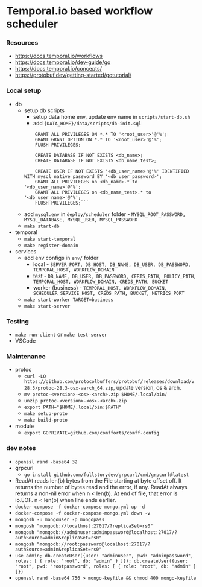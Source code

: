 # Temporal.io based workflow scheduler

### Resources
- https://docs.temporal.io/workflows
- https://docs.temporal.io/dev-guide/go
- https://docs.temporal.io/concepts/
- https://protobuf.dev/getting-started/gotutorial/

### Local setup
- db
    - setup db scripts
        - setup data home env, update env name in `scripts/start-db.sh`
        - add `{DATA_HOME}/data/scripts/db-init.sql`
        ```CREATE USER IF NOT EXISTS '<root_user>'@'%' IDENTIFIED WITH mysql_native_password BY '<root_password>';
            GRANT ALL PRIVILEGES ON *.* TO '<root_user>'@'%';
            GRANT GRANT OPTION ON *.* TO '<root_user>'@'%';
            FLUSH PRIVILEGES;

            CREATE DATABASE IF NOT EXISTS <db_name>;
            CREATE DATABASE IF NOT EXISTS <db_name_test>;

            CREATE USER IF NOT EXISTS '<db_user_name>'@'%' IDENTIFIED WITH mysql_native_password BY '<db_user_password>';
            GRANT ALL PRIVILEGES on <db_name>.* to '<db_user_name>'@'%';
            GRANT ALL PRIVILEGES on <db_name_test>.* to '<db_user_name>'@'%';
            FLUSH PRIVILEGES;```
    - add `mysql.env` in `deploy/scheduler` folder - `MYSQL_ROOT_PASSWORD, MYSQL_DATABASE, MYSQL_USER, MYSQL_PASSWORD`
    - `make start-db`
- temporal
    - `make start-temporal`
    - `make register-domain`
- services
    - add env configs in `env/` folder
        - local - `SERVER_PORT, DB_HOST, DB_NAME, DB_USER, DB_PASSWORD, TEMPORAL_HOST, WORKFLOW_DOMAIN`
        - test - `DB_NAME, DB_USER, DB_PASSWORD, CERTS_PATH, POLICY_PATH, TEMPORAL_HOST, WORKFLOW_DOMAIN, CREDS_PATH, BUCKET`
        - worker (business) - `TEMPORAL_HOST, WORKFLOW_DOMAIN, SCHEDULER_SERVICE_HOST, CREDS_PATH, BUCKET, METRICS_PORT`
    - `make start-worker TARGET=business`
    - `make start-server`

### Testing
- `make run-client` or `make test-server`
- VSCode

### Maintenance
- protoc
    - `curl -LO https://github.com/protocolbuffers/protobuf/releases/download/v28.3/protoc-28.3-osx-aarch_64.zip`, update version, os & arch.
    - `mv protoc-<version>-<os>-<arch>.zip $HOME/.local/bin/`
    - `unzip protoc-<version>-<os>-<arch>.zip`
    - `export PATH="$HOME/.local/bin:$PATH"`
    - `make setup-proto`
    - `make build-proto`
- module
    - `export GOPRIVATE=github.com/comfforts/comff-config`

### dev notes
- `openssl rand -base64 32`
- grpcurl
    - `go install github.com/fullstorydev/grpcurl/cmd/grpcurl@latest`
- ReadAt reads len(b) bytes from the File starting at byte offset off. It returns the number of bytes read and the error, if any. ReadAt always returns a non-nil error when n < len(b). At end of file, that error is io.EOF. n < len(b) when line ends earlier.
- `docker-compose -f docker-compose-mongo.yml up -d`
- `docker-compose -f docker-compose-mongo.yml down -v`
- `mongosh -u mongouser -p mongopass`
- `mongosh "mongodb://localhost:27017/?replicaSet=rs0"`
- `mongosh "mongodb://adminuser:adminpassword@localhost:27017/?authSource=admin&replicaSet=rs0"`
- `mongosh "mongodb://root:password@localhost:27017/?authSource=admin&replicaSet=rs0"`
- `use admin; db.createUser({user: "adminuser", pwd: "adminpassword", roles: [ { role: "root", db: "admin" } ]}); db.createUser({user: "root", pwd: "rootpassword", roles: [ { role: "root", db: "admin" } ]})`
- `openssl rand -base64 756 > mongo-keyfile && chmod 400 mongo-keyfile`


